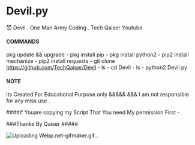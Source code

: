 # Devil.py
😈 Devil .
One Man Army Coding .
Tech Qaiser Youtube

#### COMMANDS #####
pkg update && upgrade - pkg install pip - pkg install python2 - pip2 install mechanize - pip2 install requests - git clone https://github.com/TechQaiser/Devil - ls - cd Devil - ls - python2 Devil py 

#### NOTE ###
its Created For Educational Purpose only &&&&&
&&& I am not responsible for any miss use .

####If Youare copying my Script That You need My permission First -

###Thanks By Qaiser #####


![Uploading Webp.net-gifmaker.gif…]()

